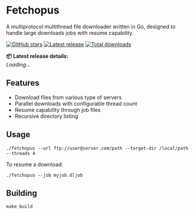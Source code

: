 <!-- Google Tag Manager (noscript) -->
<noscript><iframe src="https://www.googletagmanager.com/ns.html?id=GTM-KQKTV9CB"
height="0" width="0" style="display:none;visibility:hidden"></iframe></noscript>
<!-- End Google Tag Manager (noscript) -->
# Fetchopus

A multiprotocol multithread file downloader written in Go, designed to handle large downloads jobs with resume capability.

[![GitHub stars](https://img.shields.io/github/stars/yarkm13/fetchopus?style=social)](https://github.com/yarkm13/fetchopus/stargazers)
[![Latest release](https://img.shields.io/github/v/release/yarkm13/fetchopus?label=latest&color=blue)](https://github.com/yarkm13/fetchopus/releases)
[![Total downloads](https://img.shields.io/github/downloads/yarkm13/fetchopus/total?label=downloads&color=brightgreen)](https://github.com/yarkm13/fetchopus/releases)

<div class="section" id="latest-release">
    <strong>📦 Latest release details:</strong><br />
    <em>Loading...</em>
</div>

<script>
    // Optionally show latest release body/notes
    fetch("https://api.github.com/repos/yarkm13/fetchopus/releases/latest")
        .then(res => res.json())
        .then(data => {
            const releaseBody = data.body ? `<div class="release-body">${data.body}</div>` : "<em>No release notes.</em>";
            document.getElementById("latest-release").innerHTML = `
          <strong>📦 Latest release details:</strong><br />
          <a href="${data.html_url}" target="_blank">${data.name || data.tag_name}</a>
          ${releaseBody}
        `;
        })
        .catch(err => {
            document.getElementById("latest-release").innerText = "Failed to load latest release notes.";
            console.error(err);
        });
</script>

## Features

- Download files from various type of servers
- Parallel downloads with configurable thread count
- Resume capability through job files
- Recursive directory listing

## Usage

```
./fetchopus --url ftp://user@server.com/path --target-dir /local/path --threads 4
```

To resume a download:

```
./fetchopus --job myjob.dljob
```

## Building

```
make build
```
